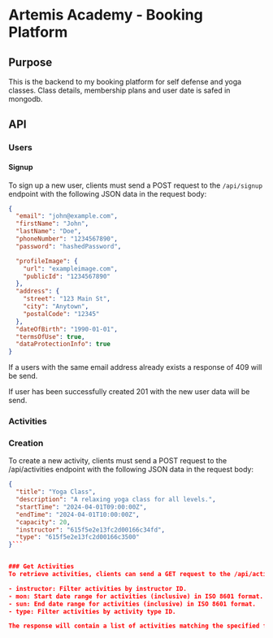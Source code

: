 # Artemis Academy - Booking Platform

## Purpose

This is the backend to my booking platform for self defense and yoga classes. Class details, membership plans and user date is safed in mongodb.

## API

### Users

#### Signup

To sign up a new user, clients must send a POST request to the `/api/signup` endpoint with the following JSON data in the request body:

```json
{
  "email": "john@example.com",
  "firstName": "John",
  "lastName": "Doe",
  "phoneNumber": "1234567890",
  "password": "hashedPassword",

  "profileImage": {
    "url": "exampleimage.com",
    "publicId": "1234567890"
  },
  "address": {
    "street": "123 Main St",
    "city": "Anytown",
    "postalCode": "12345"
  },
  "dateOfBirth": "1990-01-01",
  "termsOfUse": true,
  "dataProtectionInfo": true
}
```

If a users with the same email address already exists a response of 409 will be send.

If user has been successfully created 201 with the new user data will be send.

### Activities

### Creation

To create a new activity, clients must send a POST request to the /api/activities endpoint with the following JSON data in the request body:

````json
{
  "title": "Yoga Class",
  "description": "A relaxing yoga class for all levels.",
  "startTime": "2024-04-01T09:00:00Z",
  "endTime": "2024-04-01T10:00:00Z",
  "capacity": 20,
  "instructor": "615f5e2e13fc2d00166c34fd",
  "type": "615f5e2e13fc2d00166c3500"
}```


### Get Activities
To retrieve activities, clients can send a GET request to the /api/activities endpoint. Optionally, clients can filter activities by specifying query parameters:

- instructor: Filter activities by instructor ID.
- mon: Start date range for activities (inclusive) in ISO 8601 format.
- sun: End date range for activities (inclusive) in ISO 8601 format.
- type: Filter activities by activity type ID.

The response will contain a list of activities matching the specified filters.
````
